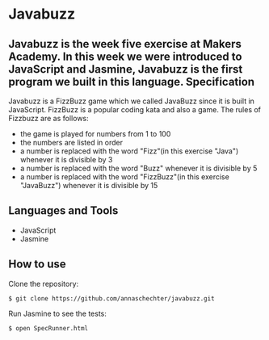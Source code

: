 Javabuzz
=========
Javabuzz is the week five exercise at Makers Academy. In this week we were introduced to JavaScript and Jasmine, Javabuzz is the first program we built in this language.
Specification
-------------
Javabuzz is a FizzBuzz game which we called JavaBuzz since it is built in JavaScript. FizzBuzz is a popular coding kata and also a game. The rules of Fizzbuzz are as follows:
* the game is played for numbers from 1 to 100
* the numbers are listed in order
* a number is replaced with the word "Fizz"(in this exercise "Java") whenever it is divisible by 3 
* a number is replaced with the word "Buzz" whenever it is divisible by 5
* a number is replaced with the word "FizzBuzz"(in this exercise "JavaBuzz") whenever it is divisible by 15

Languages and Tools
-------------------
* JavaScript
* Jasmine

How to use
----------
Clone the repository:
```
$ git clone https://github.com/annaschechter/javabuzz.git
```
Run Jasmine to see the tests:
```
$ open SpecRunner.html
```